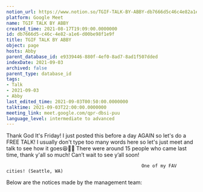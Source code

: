 ```yaml
---
notion_url: https://www.notion.so/TGIF-TALK-BY-ABBY-db7666d5c46c4e82a1e6d00be98f1e9f
platform: Google Meet
name: TGIF TALK BY ABBY
created_time: 2021-08-17T19:09:00.0000000
id: db7666d5-c46c-4e82-a1e6-d00be98f1e9f
title: TGIF TALK BY ABBY
object: page
hosts: Abby
parent_database_id: e9339446-880f-4ef0-8ad7-8ad1f507dded
indexDate: 2021-09-03
archived: false
parent_type: database_id
tags:
- Talk
- 2021-09-03
- Abby
last_edited_time: 2021-09-03T00:50:00.0000000
talktime: 2021-09-03T22:00:00.0000000
meeting_link: meet.google.com/qpr-dbsi-puu
language_level: intermediate to advanced
---
```


Thank God It's Friday! I just posted this before a day AGAIN so let's do a FREE TALK!
I usually don't type too many words here so let's just meet and talk to see how it goes😆👍🏻
There were around 15 people who came last time, thank y'all so much!
Can’t wait to see y’all soon!




                                                      One of my FAV cities! (Seattle, WA)







Below are the notices made by the management team: 


